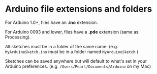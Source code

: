 # Arduino file extensions and folders

For Arduino 1.0+, files have an **.ino** extension.

For Arduino 0093 and lower, files have a **.pde** extension (same as Processing).

All sketches must be in a folder of the same name. (e.g. `MyArduinoSketch.ino` must be in a folder named `MyArduinoSketch`.)

Sketches can be saved anywhere but will default to what's set in your Arduino preferences. (e.g. `/Users/Pearl/Documents/Arduino` on my Mac)
